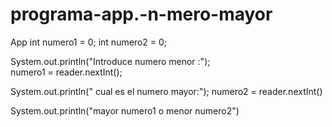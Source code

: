 # programa-app.-n-mero-mayor
App
int numero1 = 0;
int numero2 = 0;
  
System.out.println("Introduce numero menor :");      
numero1 = reader.nextInt();
      
System.out.println(" cual es el numero mayor:");
numero2 = reader.nextInt()


System.out.println("mayor numero1 o menor numero2")

